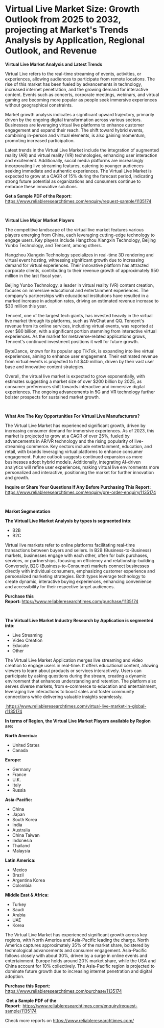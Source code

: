 <p><h1>Virtual Live Market Size: Growth Outlook from 2025 to 2032, projecting at Market's Trends Analysis by Application, Regional Outlook, and Revenue</h1></p><p><strong>Virtual Live Market Analysis and Latest Trends</strong></p>
<p><p>Virtual Live refers to the real-time streaming of events, activities, or experiences, allowing audiences to participate from remote locations. The rise of this market has been fueled by advancements in technology, increased internet penetration, and the growing demand for interactive content. Events such as concerts, corporate meetings, webinars, and virtual gaming are becoming more popular as people seek immersive experiences without geographical constraints.</p><p>Market growth analysis indicates a significant upward trajectory, primarily driven by the ongoing digital transformation across various sectors. Businesses are leveraging virtual live platforms to enhance customer engagement and expand their reach. The shift toward hybrid events, combining in-person and virtual elements, is also gaining momentum, promoting increased participation.</p><p>Latest trends in the Virtual Live Market include the integration of augmented reality (AR) and virtual reality (VR) technologies, enhancing user interaction and excitement. Additionally, social media platforms are increasingly incorporating live streaming features, catering to younger audiences seeking immediate and authentic experiences. The Virtual Live Market is expected to grow at a CAGR of 15% during the forecast period, indicating strong future potential as organizations and consumers continue to embrace these innovative solutions.</p></p>
<p><strong>Get a Sample PDF of the Report:&nbsp;</strong> <a href="https://www.reliableresearchtimes.com/enquiry/request-sample/1135174?utm_campaign=3287&utm_medium=2&utm_source=Github&utm_content=ia&utm_term=09032025&utm_id=virtual-live">https://www.reliableresearchtimes.com/enquiry/request-sample/1135174</a></p>
<p>&nbsp;</p>
<p><strong>Virtual Live Major Market Players</strong></p>
<p><p>The competitive landscape of the virtual live market features various players emerging from China, each leveraging cutting-edge technology to engage users. Key players include Hangzhou Xiangxin Technology, Beijing Yunbo Technology, and Tencent, among others.</p><p>Hangzhou Xiangxin Technology specializes in real-time 3D rendering and virtual event hosting, witnessing significant growth due to increasing demand for virtual experiences. Their innovative platform has attracted corporate clients, contributing to their revenue growth of approximately $50 million in the last fiscal year. </p><p>Beijing Yunbo Technology, a leader in virtual reality (VR) content creation, focuses on immersive educational and entertainment experiences. The company's partnerships with educational institutions have resulted in a marked increase in adoption rates, driving an estimated revenue increase to $30 million this year.</p><p>Tencent, one of the largest tech giants, has invested heavily in the virtual live market through its platforms, such as WeChat and QQ. Tencent's revenue from its online services, including virtual events, was reported at over $80 billion, with a significant portion stemming from interactive virtual experiences. As the market for metaverse-related applications grows, Tencent's continued investment positions it well for future growth.</p><p>ByteDance, known for its popular app TikTok, is expanding into live virtual experiences, aiming to enhance user engagement. Their estimated revenue from virtual events is projected to hit $40 million, driven by their vast user base and innovative content strategies.</p><p>Overall, the virtual live market is expected to grow exponentially, with estimates suggesting a market size of over $200 billion by 2025, as consumer preferences shift towards interactive and immersive digital experiences. The ongoing advancements in 5G and VR technology further bolster prospects for sustained market growth.</p></p>
<p>&nbsp;</p>
<p><strong>What Are The Key Opportunities For Virtual Live Manufacturers?</strong></p>
<p><p>The Virtual Live Market has experienced significant growth, driven by increasing consumer demand for immersive experiences. As of 2023, this market is projected to grow at a CAGR of over 25%, fueled by advancements in AR/VR technology and the rising popularity of live-streaming commerce. Key sectors include entertainment, education, and retail, with brands leveraging virtual platforms to enhance consumer engagement. Future outlook suggests continued expansion as more businesses adopt hybrid models. Additionally, integrating AI-driven analytics will refine user experiences, making virtual live environments more personalized and interactive, positioning the market for further innovation and growth.</p></p>
<p><strong>Inquire or Share Your Questions If Any Before Purchasing This Report:</strong> <a href="https://www.reliableresearchtimes.com/enquiry/pre-order-enquiry/1135174?utm_campaign=3287&utm_medium=2&utm_source=Github&utm_content=ia&utm_term=09032025&utm_id=virtual-live">https://www.reliableresearchtimes.com/enquiry/pre-order-enquiry/1135174</a></p>
<p>&nbsp;</p>
<p><strong>Market Segmentation</strong></p>
<p><strong>The Virtual Live Market Analysis by types is segmented into:</strong></p>
<p><ul><li>B2B</li><li>B2C</li></ul></p>
<p><p>Virtual live markets refer to online platforms facilitating real-time transactions between buyers and sellers. In B2B (Business-to-Business) markets, businesses engage with each other, often for bulk purchases, services, or partnerships, focusing on efficiency and relationship-building. Conversely, B2C (Business-to-Consumer) markets connect businesses directly with individual consumers, emphasizing customer experience and personalized marketing strategies. Both types leverage technology to create dynamic, interactive buying experiences, enhancing convenience and accessibility for their respective target audiences.</p></p>
<p><strong>Purchase this Report:&nbsp;</strong><a href="https://www.reliableresearchtimes.com/purchase/1135174?utm_campaign=3287&utm_medium=2&utm_source=Github&utm_content=ia&utm_term=09032025&utm_id=virtual-live">https://www.reliableresearchtimes.com/purchase/1135174</a></p>
<p>&nbsp;</p>
<p><strong>The Virtual Live Market Industry Research by Application is segmented into:</strong></p>
<p><ul><li>Live Streaming</li><li>Video Creation</li><li>Educate</li><li>Other</li></ul></p>
<p><p>The Virtual Live Market Application merges live streaming and video creation to engage users in real-time. It offers educational content, allowing viewers to learn about products or services interactively. Users can participate by asking questions during the stream, creating a dynamic environment that enhances understanding and retention. The platform also serves diverse markets, from e-commerce to education and entertainment, leveraging live interactions to boost sales and foster community connections while delivering valuable insights seamlessly.</p></p>
<p><a href="https://www.reliableresearchtimes.com/virtual-live-market-in-global-r1135174?utm_campaign=3287&utm_medium=2&utm_source=Github&utm_content=ia&utm_term=09032025&utm_id=virtual-live">&nbsp;https://www.reliableresearchtimes.com/virtual-live-market-in-global-r1135174</a></p>
<p><strong>In terms of Region, the Virtual Live Market Players available by Region are:</strong></p>
<p>
    <p> <strong> North America: </strong>
        <ul>
            <li>United States</li>
            <li>Canada</li>
        </ul>
        </p> 
    <p> <strong> Europe: </strong>
        <ul>
            <li>Germany</li>
            <li>France</li>
            <li>U.K.</li>
            <li>Italy</li>
            <li>Russia</li>
        </ul>
        </p> 
    <p> <strong> Asia-Pacific: </strong>
        <ul>
            <li>China</li>
            <li>Japan</li>
            <li>South Korea</li>
            <li>India</li>
            <li>Australia</li>
            <li>China Taiwan</li>
            <li>Indonesia</li>
            <li>Thailand</li>
            <li>Malaysia</li>
        </ul>
        </p> 
    <p> <strong> Latin America: </strong>
        <ul>
            <li>Mexico</li>
            <li>Brazil</li>
            <li>Argentina Korea</li>
            <li>Colombia</li>
        </ul>
        </p> 
    <p> <strong> Middle East & Africa: </strong>
        <ul>
            <li>Turkey</li>
            <li>Saudi</li>
            <li>Arabia</li>
            <li>UAE</li>
            <li>Korea</li>
        </ul>
    </p>
    </p>
<p><p>The Virtual Live Market has experienced significant growth across key regions, with North America and Asia-Pacific leading the charge. North America captures approximately 35% of the market share, bolstered by technological advancements and consumer engagement. Asia-Pacific follows closely with about 30%, driven by a surge in online events and entertainment. Europe holds around 20% market share, while the USA and China account for 10% collectively. The Asia-Pacific region is projected to dominate future growth due to increasing internet penetration and digital adoption.</p></p>
<p><strong>Purchase this Report: </strong><a href="https://www.reliableresearchtimes.com/purchase/1135174?utm_campaign=3287&utm_medium=2&utm_source=Github&utm_content=ia&utm_term=09032025&utm_id=virtual-live">https://www.reliableresearchtimes.com/purchase/1135174</a></p>
<p>&nbsp;<strong>Get a Sample PDF of the Report:&nbsp;&nbsp;</strong><a href="https://www.reliableresearchtimes.com/enquiry/request-sample/1135174?utm_campaign=3287&utm_medium=2&utm_source=Github&utm_content=ia&utm_term=09032025&utm_id=virtual-live">https://www.reliableresearchtimes.com/enquiry/request-sample/1135174</a></p>
<p><strong></strong></p>
<p>Check more reports on <a href="https://www.reliableresearchtimes.com/?utm_campaign=3287&utm_medium=2&utm_source=Github&utm_content=ia&utm_term=09032025&utm_id=virtual-live">https://www.reliableresearchtimes.com/</a></p>
